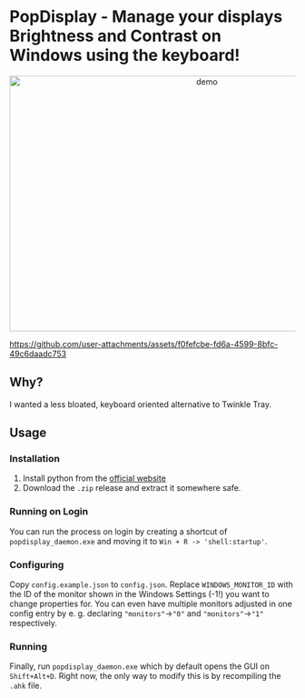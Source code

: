 # PopDisplay - Manage your displays Brightness and Contrast on Windows using the keyboard!

<p align="center">
<img width="680" height="450" alt="demo" src="https://github.com/user-attachments/assets/3f6473d7-b197-4883-bb5d-217b4b08c0bd" />
</p>

https://github.com/user-attachments/assets/f0fefcbe-fd6a-4599-8bfc-49c6daadc753


## Why?
I wanted a less bloated, keyboard oriented alternative to Twinkle Tray.

## Usage
### Installation
1. Install python from the [official website](https://www.python.org/)
2. Download the `.zip` release and extract it somewhere safe.

### Running on Login
You can run the process on login by creating a shortcut of `popdisplay_daemon.exe` and moving it to `Win + R -> 'shell:startup'`.

### Configuring
Copy `config.example.json` to `config.json`. Replace `WINDOWS_MONITOR_ID` with the ID of the monitor shown in the Windows Settings (-1!) you want to change properties for. You can even have multiple monitors adjusted in one config entry by e. g. declaring `"monitors"`->`"0"` and `"monitors"`->`"1"` respectively.

### Running
Finally, run `popdisplay_daemon.exe` which by default opens the GUI on `Shift+Alt+D`. Right now, the only way to modify this is by recompiling the `.ahk` file.
